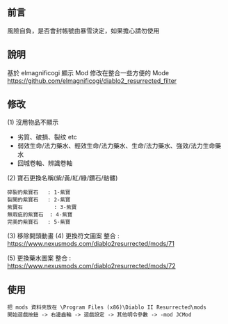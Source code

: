 ## 前言

風險自負，是否會封帳號由暴雪決定，如果擔心請勿使用


## 說明

基於 elmagnificogi 顯示 Mod 修改在整合一些方便的 Mode
https://github.com/elmagnificogi/diablo2_resurrected_filter

## 修改
(1) 沒用物品不顯示
- 劣質、破損、裂纹 etc
- 弱效生命/法力藥水、輕效生命/法力藥水、生命/法力藥水、強效/法力生命藥水
- 回城卷軸、辨識卷軸

(2) 寶石更換名稱(紫/黃/紅/綠/鑽石/骷髏)
```
碎裂的紫寶石	 : 1-紫寶
裂開的紫寶石	 : 2-紫寶
紫寶石	         : 3-紫寶
無瑕疵的紫寶石	 : 4-紫寶
完美的紫寶石	 : 5-紫寶
```

(3) 移除開頭動畫
(4) 更換符文圖案
整合 : https://www.nexusmods.com/diablo2resurrected/mods/71

(5) 更換藥水圖案
整合 : https://www.nexusmods.com/diablo2resurrected/mods/72

## 使用

```
把 mods 資料夾放在 \Program Files (x86)\Diablo II Resurrected\mods
開始遊戲按鈕 -> 右邊齒輪 -> 遊戲設定 -> 其他明令參數 -> -mod JCMod
```
